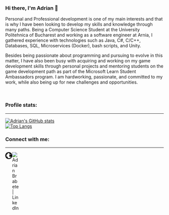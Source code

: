 ### Hi there, I'm Adrian 👋

Personal and Professional development is one of my main interests and that is why I have been looking to develop my skills and knowledge through many paths. Being a Computer Science Student at the University Politehnica of Bucharest and working as a software engineer at Arnia, I gathered experience with technologies such as Java, C#, C/C++, Databases, SQL, Microservices (Docker), bash scripts, and Unity. 

Besides being passionate about programming and pursuing to evolve in this matter, I have also been busy with acquiring and working on my game development skills through personal projects and mentoring students on the game development path as part of the Microsoft Learn Student Ambassadors program. I am hardworking, passionate, and committed to my work, while also being up for new challenges and opportunities.


<br/>

### Profile stats:
---
[![Adrian's GitHub stats](https://github-readme-stats.vercel.app/api?username=SexySparrow&hide=contribs&show_icons=true)](https://github.com/anuraghazra/github-readme-stats)
<br/>
[![Top Langs](https://github-readme-stats.vercel.app/api/top-langs/?username=SexySparrow&langs_count=8&layout=compact)](https://github.com/anuraghazra/github-readme-stats)

### Connect with me:
---
[<img align="left" alt="adrianbrabete.engineer" width="22px" src="https://raw.githubusercontent.com/iconic/open-iconic/master/svg/globe.svg" />][website]
[<img align="left" alt="Adrian Brabete | LinkedIn" width="22px" src="https://cdn.jsdelivr.net/npm/simple-icons@v3/icons/linkedin.svg" />][linkedin]

[website]: https://www.adrianbrabete.engineer
[linkedin]: https://www.linkedin.com/in/adrian-brabete/
